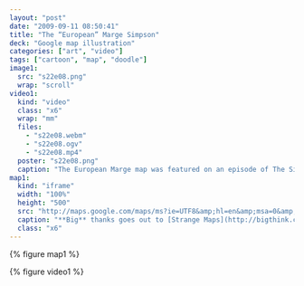 ```yaml
---
layout: "post"
date: "2009-09-11 08:50:41"
title: "The “European” Marge Simpson"
deck: "Google map illustration"
categories: ["art", "video"]
tags: ["cartoon", "map", "doodle"]
image1:
  src: "s22e08.png"
  wrap: "scroll"
video1:
  kind: "video"
  class: "x6"
  wrap: "mm"
  files:
    - "s22e08.webm"
    - "s22e08.ogv"
    - "s22e08.mp4"
  poster: "s22e08.png"
  caption: "The European Marge map was featured on an episode of The Simpsons! :)"
map1:
  kind: "iframe"
  width: "100%"
  height: "500"
  src: "http://maps.google.com/maps/ms?ie=UTF8&amp;hl=en&amp;msa=0&amp;msid=105976104673732766876.0004733e85b59d0ddcba6&amp;t=k&amp;ll=46.06983,15.325928&amp;spn=20.139199,49.63623&amp;output=embed"
  caption: "**Big** thanks goes out to [Strange Maps](http://bigthink.com/ideas/21512) for making my [“European” Marge Simpson map](http://bit.ly/1OlnN) so popular!"
  class: "x6"
---
```


{% figure map1 %}

{% figure video1 %}
